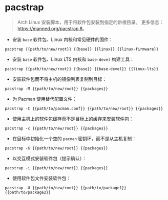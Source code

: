 # pacstrap

> Arch Linux 安装脚本，用于将软件包安装到指定的新根目录。
> 更多信息：<https://manned.org/pacstrap.8>。

- 安装 `base` 软件包、Linux 内核和常见硬件的固件：

`pacstrap {{path/to/new/root}} {{base}} {{linux}} {{linux-firmware}}`

- 安装 `base` 软件包、Linux LTS 内核和 `base-devel` 构建工具：

`pacstrap {{path/to/new/root}} {{base}} {{base-devel}} {{linux-lts}}`

- 安装软件包而不将主机的镜像列表复制到目标：

`pacstrap -M {{path/to/new/root}} {{packages}}`

- 为 Pacman 使用替代配置文件：

`pacstrap -C {{path/to/pacman.conf}} {{path/to/new/root}} {{packages}}`

- 使用主机上的软件包缓存而不是目标上的缓存来安装软件包：

`pacstrap -c {{path/to/new/root}} {{packages}}`

- 在目标中初始化一个空的 `pacman` 密钥环，而不是从主机复制：

`pacstrap -K {{path/to/new/root}} {{packages}}`

- 以交互模式安装软件包（提示确认）：

`pacstrap -i {{path/to/new/root}} {{packages}}`

- 使用软件包文件安装软件包：

`pacstrap -U {{path/to/new/root}} {{path/to/package1}} {{path/to/package2}}`